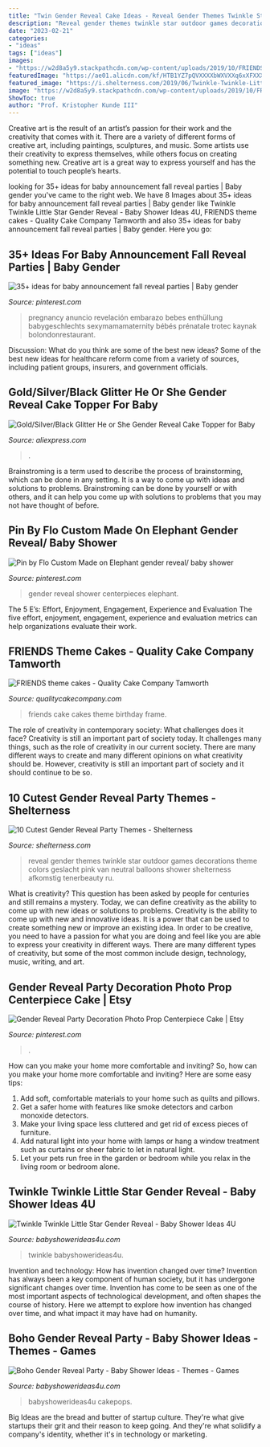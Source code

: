 ```yaml
---
title: "Twin Gender Reveal Cake Ideas - Reveal Gender Themes Twinkle Star Outdoor Games Decorations Theme Colors Geslacht Pink Van Neutral Balloons Shower Shelterness Afkomstig Tenerbeauty Ru"
description: "Reveal gender themes twinkle star outdoor games decorations theme colors geslacht pink van neutral balloons shower shelterness afkomstig tenerbeauty ru"
date: "2023-02-21"
categories:
- "ideas"
tags: ["ideas"]
images:
- "https://w2d8a5y9.stackpathcdn.com/wp-content/uploads/2019/10/FRIENDS-frame.jpg"
featuredImage: "https://ae01.alicdn.com/kf/HTB1YZ7pQVXXXXbWXVXXq6xXFXXXH/Gold-Silver-Black-Glitter-He-or-She-Gender-Reveal-Cake-Topper-for-Baby-Shower-Kid.jpg"
featured_image: "https://i.shelterness.com/2019/06/Twinkle-Twinkle-Little-Star-is-a-great-idea-to-reveal-the-gender-rock-pink-and-blue-or-some-other-color-combo-you-enjoy.jpg"
image: "https://w2d8a5y9.stackpathcdn.com/wp-content/uploads/2019/10/FRIENDS-frame.jpg"
ShowToc: true
author: "Prof. Kristopher Kunde III"
---
```



Creative art is the result of an artist’s passion for their work and the creativity that comes with it. There are a variety of different forms of creative art, including paintings, sculptures, and music. Some artists use their creativity to express themselves, while others focus on creating something new. Creative art is a great way to express yourself and has the potential to touch people’s hearts.

	

		
looking for 35+ ideas for baby announcement fall reveal parties | Baby gender you've came to the right web. We have 8 Images about 35+ ideas for baby announcement fall reveal parties | Baby gender like Twinkle Twinkle Little Star Gender Reveal - Baby Shower Ideas 4U, FRIENDS theme cakes - Quality Cake Company Tamworth and also 35+ ideas for baby announcement fall reveal parties | Baby gender. Here you go:
		
    
## 35+ Ideas For Baby Announcement Fall Reveal Parties | Baby Gender

<img loading=lazy src="https://i.pinimg.com/736x/2d/64/5c/2d645c75aa710f5e7fb3d7a91720ebed.jpg" onerror="this.onerror=null;this.src='https://tse4.mm.bing.net/th?id=OIP.m9aMq4cM5jdJT6rt3HxP0gAAAA&amp;pid=15.1';" alt="35+ ideas for baby announcement fall reveal parties | Baby gender">

_Source: pinterest.com_

>pregnancy anuncio revelación embarazo bebes enthüllung babygeschlechts sexymamamaternity bébés prénatale trotec kaynak bolondonrestaurant. 

	

Discussion: What do you think are some of the best new ideas?
Some of the best new ideas for healthcare reform come from a variety of sources, including patient groups, insurers, and government officials.

    
## Gold/Silver/Black Glitter He Or She Gender Reveal Cake Topper For Baby

<img loading=lazy src="https://ae01.alicdn.com/kf/HTB1YZ7pQVXXXXbWXVXXq6xXFXXXH/Gold-Silver-Black-Glitter-He-or-She-Gender-Reveal-Cake-Topper-for-Baby-Shower-Kid.jpg" onerror="this.onerror=null;this.src='https://tse4.mm.bing.net/th?id=OIP.nbVtvTQhwDlPGqmN380DJAHaHa&amp;pid=15.1';" alt="Gold/Silver/Black Glitter He or She Gender Reveal Cake Topper for Baby">

_Source: aliexpress.com_

>. 

	

Brainstroming is a term used to describe the process of brainstorming, which can be done in any setting. It is a way to come up with ideas and solutions to problems. Brainstroming can be done by yourself or with others, and it can help you come up with solutions to problems that you may not have thought of before.

    
## Pin By Flo Custom Made On Elephant Gender Reveal/ Baby Shower

<img loading=lazy src="https://i.pinimg.com/736x/57/15/6e/57156eb74c65bca6436855b7acb4f6a3.jpg" onerror="this.onerror=null;this.src='https://tse1.mm.bing.net/th?id=OIP.iN7LTynaykVnlB7WbEKocAHaHa&amp;pid=15.1';" alt="Pin by Flo Custom Made on Elephant gender reveal/ baby shower">

_Source: pinterest.com_

>gender reveal shower centerpieces elephant. 

	

The 5 E’s: Effort, Enjoyment, Engagement, Experience and Evaluation
The five effort, enjoyment, engagement, experience and evaluation metrics can help organizations evaluate their work.

    
## FRIENDS Theme Cakes - Quality Cake Company Tamworth

<img loading=lazy src="https://w2d8a5y9.stackpathcdn.com/wp-content/uploads/2019/10/FRIENDS-frame.jpg" onerror="this.onerror=null;this.src='https://tse4.mm.bing.net/th?id=OIP.vEzxWizX7G0eLASB_iqTKgHaHa&amp;pid=15.1';" alt="FRIENDS theme cakes - Quality Cake Company Tamworth">

_Source: qualitycakecompany.com_

>friends cake cakes theme birthday frame. 

	

The role of creativity in contemporary society: What challenges does it face?
Creativity is still an important part of society today. It challenges many things, such as the role of creativity in our current society. There are many different ways to create and many different opinions on what creativity should be. However, creativity is still an important part of society and it should continue to be so.

    
## 10 Cutest Gender Reveal Party Themes - Shelterness

<img loading=lazy src="https://i.shelterness.com/2019/06/Twinkle-Twinkle-Little-Star-is-a-great-idea-to-reveal-the-gender-rock-pink-and-blue-or-some-other-color-combo-you-enjoy.jpg" onerror="this.onerror=null;this.src='https://tse1.mm.bing.net/th?id=OIP.MWAEPkqVEASuVhzswof1uQHaJ4&amp;pid=15.1';" alt="10 Cutest Gender Reveal Party Themes - Shelterness">

_Source: shelterness.com_

>reveal gender themes twinkle star outdoor games decorations theme colors geslacht pink van neutral balloons shower shelterness afkomstig tenerbeauty ru. 

	

What is creativity? This question has been asked by people for centuries and still remains a mystery. Today, we can define creativity as the ability to come up with new ideas or solutions to problems.
Creativity is the ability to come up with new and innovative ideas. It is a power that can be used to create something new or improve an existing idea. In order to be creative, you need to have a passion for what you are doing and feel like you are able to express your creativity in different ways. There are many different types of creativity, but some of the most common include design, technology, music, writing, and art.

    
## Gender Reveal Party Decoration Photo Prop Centerpiece Cake | Etsy

<img loading=lazy src="https://i.pinimg.com/736x/74/3f/ec/743fecd9697894211cdc8e9e0608278f.jpg" onerror="this.onerror=null;this.src='https://tse3.mm.bing.net/th?id=OIP.ivrGp21t7Y8o35Vd12SyMgHaLe&amp;pid=15.1';" alt="Gender Reveal Party Decoration Photo Prop Centerpiece Cake | Etsy">

_Source: pinterest.com_

>. 

	

How can you make your home more comfortable and inviting?
So, how can you make your home more comfortable and inviting? Here are some easy tips: 
1. Add soft, comfortable materials to your home such as quilts and pillows. 
2. Get a safer home with features like smoke detectors and carbon monoxide detectors. 
3. Make your living space less cluttered and get rid of excess pieces of furniture. 
4. Add natural light into your home with lamps or hang a window treatment such as curtains or sheer fabric to let in natural light. 
5. Let your pets run free in the garden or bedroom while you relax in the living room or bedroom alone.

    
## Twinkle Twinkle Little Star Gender Reveal - Baby Shower Ideas 4U

<img loading=lazy src="https://babyshowerideas4u.com/wp-content/uploads/2014/12/71-600x900.jpeg" onerror="this.onerror=null;this.src='https://tse4.mm.bing.net/th?id=OIP.KuPQJKCRIKL2LTUZtOAxNQHaLH&amp;pid=15.1';" alt="Twinkle Twinkle Little Star Gender Reveal - Baby Shower Ideas 4U">

_Source: babyshowerideas4u.com_

>twinkle babyshowerideas4u. 

	

Invention and technology: How has invention changed over time?
Invention has always been a key component of human society, but it has undergone significant changes over time. Invention has come to be seen as one of the most important aspects of technological development, and often shapes the course of history. Here we attempt to explore how invention has changed over time, and what impact it may have had on humanity.

    
## Boho Gender Reveal Party - Baby Shower Ideas - Themes - Games

<img loading=lazy src="http://www.babyshowerideas4u.com/wp-content/uploads/2018/03/boho-gender-reveal-party-feather-cakepops-600x800.jpg" onerror="this.onerror=null;this.src='https://tse1.mm.bing.net/th?id=OIP.wBpDFBHRLw-R_ljIQrY5jwHaJ4&amp;pid=15.1';" alt="Boho Gender Reveal Party - Baby Shower Ideas - Themes - Games">

_Source: babyshowerideas4u.com_

>babyshowerideas4u cakepops. 

	

Big Ideas are the bread and butter of startup culture. They're what give startups their grit and their reason to keep going. And they're what solidify a company's identity, whether it's in technology or marketing.

